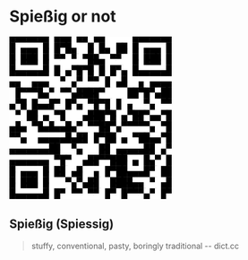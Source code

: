 # Spießig or not

![Expo QR Code](expo-qr-code.png)

## Spießig (Spiessig)

> stuffy, conventional, pasty, boringly traditional -- dict.cc
